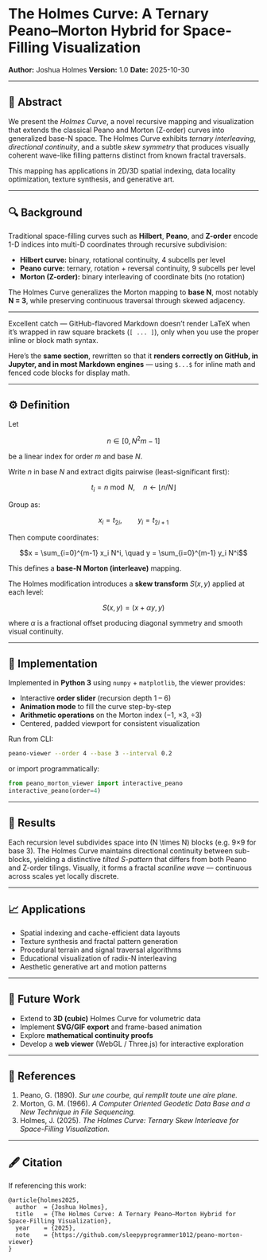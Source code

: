 # The Holmes Curve: A Ternary Peano–Morton Hybrid for Space-Filling Visualization

**Author:** Joshua Holmes
**Version:** 1.0
**Date:** 2025-10-30

---

## 🧩 Abstract

We present the *Holmes Curve*, a novel recursive mapping and visualization that extends the classical Peano and Morton (Z-order) curves into generalized base-N space.
The Holmes Curve exhibits *ternary interleaving*, *directional continuity*, and a subtle *skew symmetry* that produces visually coherent wave-like filling patterns distinct from known fractal traversals.

This mapping has applications in 2D/3D spatial indexing, data locality optimization, texture synthesis, and generative art.

---

## 🔍 Background

Traditional space-filling curves such as **Hilbert**, **Peano**, and **Z-order** encode 1-D indices into multi-D coordinates through recursive subdivision:

* **Hilbert curve:** binary, rotational continuity, 4 subcells per level
* **Peano curve:** ternary, rotation + reversal continuity, 9 subcells per level
* **Morton (Z-order):** binary interleaving of coordinate bits (no rotation)

The Holmes Curve generalizes the Morton mapping to **base N**, most notably **N = 3**, while preserving continuous traversal through skewed adjacency.

---

Excellent catch — GitHub-flavored Markdown doesn’t render LaTeX when it’s wrapped in raw square brackets (`[ ... ]`), only when you use the proper inline or block math syntax.

Here’s the **same section**, rewritten so that it **renders correctly on GitHub, in Jupyter, and in most Markdown engines** — using `$...$` for inline math and fenced code blocks for display math.

---

## ⚙️ Definition

Let
```math
n∈[0,N^2m−1]
```
be a linear index for order *m* and base *N*.


Write *n* in base *N* and extract digits pairwise (least-significant first):

```math
t_i = n \bmod N, \quad n \leftarrow \lfloor n / N \rfloor
```

Group as:

```math
x_i = t_{2i}, \qquad y_i = t_{2i+1}
```

Then compute coordinates:

```math
x = \sum_{i=0}^{m-1} x_i N^i, \quad
y = \sum_{i=0}^{m-1} y_i N^i
```

This defines a **base-N Morton (interleave)** mapping.

The Holmes modification introduces a **skew transform** $S(x,y)$ applied at each level:

```math
S(x, y) = (x + \alpha y,\, y)
```

where $\alpha$ is a fractional offset producing diagonal symmetry and smooth visual continuity.

---

## 🧠 Implementation

Implemented in **Python 3** using `numpy` + `matplotlib`, the viewer provides:

* Interactive **order slider** (recursion depth 1 – 6)
* **Animation mode** to fill the curve step-by-step
* **Arithmetic operations** on the Morton index (−1, ×3, ÷3)
* Centered, padded viewport for consistent visualization

Run from CLI:

```bash
peano-viewer --order 4 --base 3 --interval 0.2
```

or import programmatically:

```python
from peano_morton_viewer import interactive_peano
interactive_peano(order=4)
```

---

## 🎨 Results

Each recursion level subdivides space into (N \times N) blocks (e.g. 9×9 for base 3).
The Holmes Curve maintains directional continuity between sub-blocks, yielding a distinctive *tilted S-pattern* that differs from both Peano and Z-order tilings.
Visually, it forms a fractal *scanline wave* — continuous across scales yet locally discrete.

---

## 📈 Applications

* Spatial indexing and cache-efficient data layouts
* Texture synthesis and fractal pattern generation
* Procedural terrain and signal traversal algorithms
* Educational visualization of radix-N interleaving
* Aesthetic generative art and motion patterns

---

## 🚀 Future Work

* Extend to **3D (cubic)** Holmes Curve for volumetric data
* Implement **SVG/GIF export** and frame-based animation
* Explore **mathematical continuity proofs**
* Develop a **web viewer** (WebGL / Three.js) for interactive exploration

---

## 🧾 References

1. Peano, G. (1890). *Sur une courbe, qui remplit toute une aire plane.*
2. Morton, G. M. (1966). *A Computer Oriented Geodetic Data Base and a New Technique in File Sequencing.*
3. Holmes, J. (2025). *The Holmes Curve: Ternary Skew Interleave for Space-Filling Visualization.*

---

## 🖋 Citation

If referencing this work:

```
@article{holmes2025,
  author  = {Joshua Holmes},
  title   = {The Holmes Curve: A Ternary Peano–Morton Hybrid for Space-Filling Visualization},
  year    = {2025},
  note    = {https://github.com/sleepyprogrammer1012/peano-morton-viewer}
}
```
